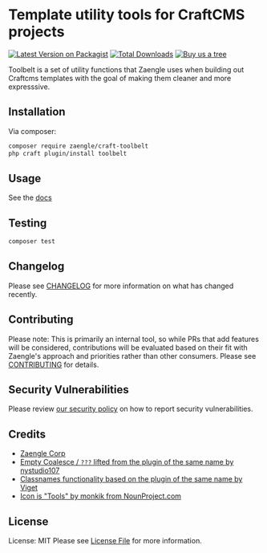 # Template utility tools for CraftCMS projects

[![Latest Version on Packagist](https://img.shields.io/packagist/v/zaengle/craft-toolbelt.svg?style=flat-square)](https://packagist.org/packages/zaengle/craft-toolbelt)
[![Total Downloads](https://img.shields.io/packagist/dt/zaengle/craft-toolbelt.svg?style=flat-square)](https://packagist.org/packages/zaengle/craft-toolbelt)
[![Buy us a tree](https://img.shields.io/badge/Treeware-%F0%9F%8C%B3-lightgreen)](https://plant.treeware.earth/zaengle/craft-toolbelt)


Toolbelt is a set of utility functions that Zaengle uses when building out Craftcms templates with the goal of making them cleaner and more expresssive.

## Installation

Via composer:

```bash
composer require zaengle/craft-toolbelt
php craft plugin/install toolbelt
```

## Usage

See the [docs](https://craft-toolbelt.zaengle.com/)

## Testing

```bash
composer test
```

## Changelog

Please see [CHANGELOG](CHANGELOG.md) for more information on what has changed recently.

## Contributing

Please note: This is primarily an internal tool, so while PRs that add features will be considered, contributions will be evaluated based on their fit with Zaengle's approach and priorities rather than other consumers. Please see [CONTRIBUTING](.github/CONTRIBUTING.md) for details.

## Security Vulnerabilities

Please review [our security policy](../../security/policy) on how to report security vulnerabilities.

## Credits

- [Zaengle Corp](https://github.com/zaengle)
- [Empty Coalesce / `???` lifted from the plugin of the same name by nystudio107](https://github.com/nystudio107/craft-emptycoalesce)
- [Classnames functionality based on the plugin of the same name by Viget](https://github.com/vigetlabs/craft-classnames) 
- [Icon is "Tools" by monkik from NounProject.com](https://thenounproject.com/icon/tools-2174219/)

## License

License: MIT
Please see [License File](LICENSE.md) for more information.




